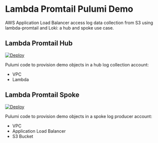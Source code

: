 # Lambda Promtail Pulumi Demo

AWS Application Load Balancer access log data collection from S3 using lambda-promtail and Loki: a hub and spoke use case.

## Lambda Promtail Hub

[![Deploy](https://get.pulumi.com/new/button.svg)](https://app.pulumi.com/new?template=https://github.com/svodwood/pulumi-lambda-promtail-aws-multiacc/tree/main/lambda-promtail-hub)

Pulumi code to provision demo objects in a hub log collection account:
- VPC
- Lambda

## Lambda Promtail Spoke

[![Deploy](https://get.pulumi.com/new/button.svg)](https://app.pulumi.com/new?template=https://github.com/svodwood/pulumi-lambda-promtail-aws-multiacc/tree/main/lambda-promtail-spoke)

Pulumi code to provision demo objects in a spoke log producer account:
- VPC
- Application Load Balancer
- S3 Bucket